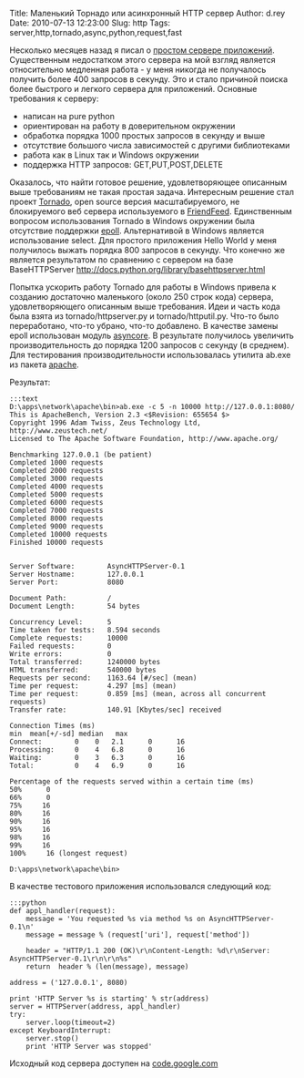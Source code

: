 Title: Маленький Торнадо или асинхронный HTTP сервер
Author: d.rey
Date: 2010-07-13 12:23:00
Slug: http
Tags: server,http,tornado,async,python,request,fast

Несколько месяцев назад я писал о [простом сервере приложений](http://devel.ownport.net/2010/05/blog-post_28.html). Существенным недостатком этого сервера на мой взгляд является относительно медленная работа - у меня никогда не получалось получить более 400 запросов в секунду. Это и стало причиной поиска более быстрого и легкого сервера для приложений. Основные требования к серверу:

- написан на pure python
- ориентирован на работу в доверительном окружении
- обработка порядка 1000 простых запросов в секунду и выше
- отсутствие большого числа зависимостей с другими библиотеками
- работа как в Linux так и Windows окружении
- поддержка HTTP запросов: GET,PUT,POST,DELETE

Оказалось, что найти готовое решение, удовлетворяющее описанным выше требованиям не такая простая задача. Интересным решение стал проект [Tornado](http://www.tornadoweb.org/), open source версия масштабируемого, не блокируемого веб сервера используемого в [FriendFeed](http://friendfeed.com/).  Единственным вопросом использования Tornado в Windows окружении была отсутствие поддержки [epoll](http://www.kernel.org/doc/man-pages/online/pages/man4/epoll.4.html). Альтернативой в Windows является использование select. Для простого приложения Hello World у меня получилось выжать порядка 800 запросов в секунду. Что конечно же является результатом по сравнению с сервером на базе BaseHTTPServer http://docs.python.org/library/basehttpserver.html

Попытка ускорить работу Tornado для работы в Windows привела к созданию достаточно маленького (около 250 строк кода) сервера, удовлетворяющего описанным выше требования. Идеи и часть кода была взята из tornado/httpserver.py и tornado/httputil.py. Что-то было переработано, что-то убрано, что-то добавлено. В качестве замены epoll использован модуль [asyncore](http://docs.python.org/library/asyncore.html). В результате получилось увеличить производительность до порядка 1200 запросов с секунду (в среднем). Для тестирования производительности использовалась утилита ab.exe из пакета [apache](http://httpd.apache.org/docs/2.0/programs/ab.html).

Результат:

    :::text
    D:\apps\network\apache\bin>ab.exe -c 5 -n 10000 http://127.0.0.1:8080/
    This is ApacheBench, Version 2.3 <$Revision: 655654 $>
    Copyright 1996 Adam Twiss, Zeus Technology Ltd, http://www.zeustech.net/
    Licensed to The Apache Software Foundation, http://www.apache.org/
    
    Benchmarking 127.0.0.1 (be patient)
    Completed 1000 requests
    Completed 2000 requests
    Completed 3000 requests
    Completed 4000 requests
    Completed 5000 requests
    Completed 6000 requests
    Completed 7000 requests
    Completed 8000 requests
    Completed 9000 requests
    Completed 10000 requests
    Finished 10000 requests
    
    
    Server Software:        AsyncHTTPServer-0.1
    Server Hostname:        127.0.0.1
    Server Port:            8080
    
    Document Path:          /
    Document Length:        54 bytes
    
    Concurrency Level:      5
    Time taken for tests:   8.594 seconds
    Complete requests:      10000
    Failed requests:        0
    Write errors:           0
    Total transferred:      1240000 bytes
    HTML transferred:       540000 bytes
    Requests per second:    1163.64 [#/sec] (mean)
    Time per request:       4.297 [ms] (mean)
    Time per request:       0.859 [ms] (mean, across all concurrent requests)
    Transfer rate:          140.91 [Kbytes/sec] received
    
    Connection Times (ms)
    min  mean[+/-sd] median   max
    Connect:        0    0   2.1      0      16
    Processing:     0    4   6.8      0      16
    Waiting:        0    3   6.3      0      16
    Total:          0    4   6.9      0      16
    
    Percentage of the requests served within a certain time (ms)
    50%      0
    66%      0
    75%     16
    80%     16
    90%     16
    95%     16
    98%     16
    99%     16
    100%     16 (longest request)
    
    D:\apps\network\apache\bin>
    
В качестве тестового приложения использовался следующий код:

    :::python
    def appl_handler(request):
        message = 'You requested %s via method %s on AsyncHTTPServer-0.1\n' 
        message = message % (request['uri'], request['method'])
    
        header = "HTTP/1.1 200 (OK)\r\nContent-Length: %d\r\nServer: AsyncHTTPServer-0.1\r\n\r\n%s"
        return  header % (len(message), message)
    
    address = ('127.0.0.1', 8080)
    
    print 'HTTP Server %s is starting' % str(address)
    server = HTTPServer(address, appl_handler)
    try:
        server.loop(timeout=2)
    except KeyboardInterrupt:
        server.stop()
        print 'HTTP Server was stopped'

Исходный код сервера доступен на [code.google.com](http://code.google.com/p/sources-ownport/source/browse/parallel/servers/asynchttpsrv.py)
